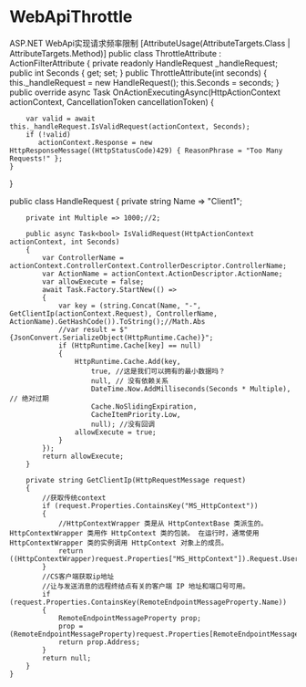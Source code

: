 # WebApiThrottle
   ASP.NET WebApi实现请求频率限制
[AttributeUsage(AttributeTargets.Class | AttributeTargets.Method)]
    public class ThrottleAttribute : ActionFilterAttribute
    {
        private readonly HandleRequest _handleRequest;
        public int Seconds { get; set; }
        public ThrottleAttribute(int seconds)
        {
            this._handleRequest = new HandleRequest();
            this.Seconds = seconds;
        }
          public override async Task OnActionExecutingAsync(HttpActionContext actionContext, CancellationToken cancellationToken)
    {
      
        var valid = await this._handleRequest.IsValidRequest(actionContext, Seconds);
        if (!valid)
           actionContext.Response = new HttpResponseMessage((HttpStatusCode)429) { ReasonPhrase = "Too Many Requests!" };
    }
}

  public class HandleRequest
    {
        private string Name  => "Client1";

        private int Multiple => 1000;//2;

        public async Task<bool> IsValidRequest(HttpActionContext actionContext, int Seconds)
        {
            var ControllerName = actionContext.ControllerContext.ControllerDescriptor.ControllerName;
            var ActionName = actionContext.ActionDescriptor.ActionName;
            var allowExecute = false;
            await Task.Factory.StartNew(() =>
            {
                var key = (string.Concat(Name, "-", GetClientIp(actionContext.Request), ControllerName, ActionName).GetHashCode()).ToString();//Math.Abs
                //var result = $"{JsonConvert.SerializeObject(HttpRuntime.Cache)}";
                if (HttpRuntime.Cache[key] == null)
                {
                    HttpRuntime.Cache.Add(key,
                        true, //这是我们可以拥有的最小数据吗？
                        null, // 没有依赖关系
                        DateTime.Now.AddMilliseconds(Seconds * Multiple), // 绝对过期
                        Cache.NoSlidingExpiration,
                        CacheItemPriority.Low,
                        null); //没有回调
                    allowExecute = true;
                }
            });
            return allowExecute;
        }

        private string GetClientIp(HttpRequestMessage request)
        {
            //获取传统context
            if (request.Properties.ContainsKey("MS_HttpContext"))
            {
                //HttpContextWrapper 类是从 HttpContextBase 类派生的。 HttpContextWrapper 类用作 HttpContext 类的包装。 在运行时，通常使用 HttpContextWrapper 类的实例调用 HttpContext 对象上的成员。
                return ((HttpContextWrapper)request.Properties["MS_HttpContext"]).Request.UserHostAddress;
            }
            //CS客户端获取ip地址
            //让与发送消息的远程终结点有关的客户端 IP 地址和端口号可用。
            if (request.Properties.ContainsKey(RemoteEndpointMessageProperty.Name))
            {
                RemoteEndpointMessageProperty prop;
                prop = (RemoteEndpointMessageProperty)request.Properties[RemoteEndpointMessageProperty.Name];
                return prop.Address;
            }
            return null;
        }
    }
